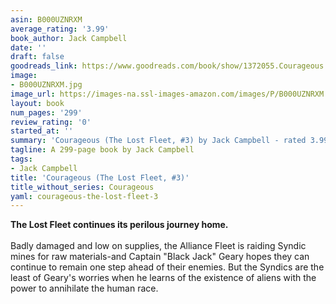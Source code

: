 ```yaml
---
asin: B000UZNRXM
average_rating: '3.99'
book_author: Jack Campbell
date: ''
draft: false
goodreads_link: https://www.goodreads.com/book/show/1372055.Courageous
image:
- B000UZNRXM.jpg
image_url: https://images-na.ssl-images-amazon.com/images/P/B000UZNRXM.01._SCLZZZZZZZ.jpg
layout: book
num_pages: '299'
review_rating: '0'
started_at: ''
summary: 'Courageous (The Lost Fleet, #3) by Jack Campbell - rated 3.99/5 on Goodreads'
tagline: A 299-page book by Jack Campbell
tags:
- Jack Campbell
title: 'Courageous (The Lost Fleet, #3)'
title_without_series: Courageous
yaml: courageous-the-lost-fleet-3
---
```


<b>The Lost Fleet continues its perilous journey home.</b> <br /><br /> Badly damaged and low on supplies, the Alliance Fleet is raiding Syndic mines for raw materials-and Captain "Black Jack" Geary hopes they can continue to remain one step ahead of their enemies. But the Syndics are the least of Geary's worries when he learns of the existence of aliens with the power to annihilate the human race.